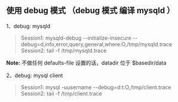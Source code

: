 使用 debug 模式 （debug 模式 编译 mysqld ）
---

1、debug: mysqld

> Session1: mysqld-debug --initialize-insecure --debug=d,info,error,query,general,where:O,/tmp/mysqld.trace
> Session2: tail -f /tmp/mysqld.trace

**Note:** 不做任何 defaults-file 设置的话，datadir 位于 $basedir/data

2、debug: mysql client

> Session1: mysql -uusername --debug=d:t:O,/tmp/client.trace
> Session2: tail -f /tmp/client.trace

